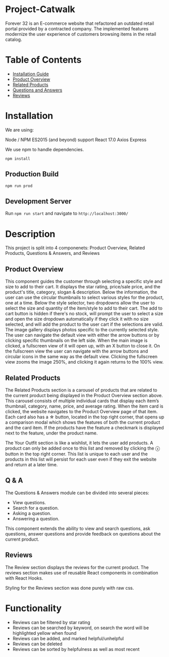 # Project-Catwalk

Forever 32 is an E-commerce website that refactored an outdated retail portal provided by a contracted company. The implemented features modernize the user experience of customers browsing items in the retail catalog.

# Table of Contents

* [Installation Guide](https://github.com/Sarahs-Minions/Project-Catwalk/blob/testing/README.md#installation)
* [Product Overview](https://github.com/Sarahs-Minions/Project-Catwalk/blob/testing/README.md#overview)  
* [Related Products](https://github.com/Sarahs-Minions/Project-Catwalk/blob/testing/README.md#related-items)  
* [Questions and Answers](https://github.com/Sarahs-Minions/Project-Catwalk/blob/testing/README.md#qa)  
* [Reviews](https://github.com/Sarahs-Minions/Project-Catwalk/blob/testing/README.md#reviews)  

# Installation
We are using:

Node / NPM
ES2015 (and beyond) support
React 17.0
Axios
Express


We use npm to handle dependencies.

```
npm install
```

## Production Build
```
npm run prod
```
## Development Server
Run ```npm run start``` and navigate to ```http://localhost:3000/```

# Description
This project is split into 4 componenets: Product Overview, Related Products, Questions & Answers, and Reviews

## Product Overview

This component guides the customer through selecting a specific style and size to add to their cart.
It displays the star rating, price/sale price, and the product's title, category, slogan & description.
Below the information, the user can use the circular thumbnails to select various styles for the product, one at a time.
Below the style selector, two dropdowns allow the user to select the size and quantity of the item/style to add to their cart.
The add to cart button is hidden if there's no stock, will prompt the user to select a size and open the size dropdown automatically if they click it with no size selected, and will add the product to the user cart if the selections are valid.
The image gallery displays photos specific to the currently selected style. The user can navigate the default view with either the arrow buttons or by clicking specific thumbnails on the left side.
When the main image is clicked, a fullscreen view of it will open up, with an X button to close it. On the fullscreen view the user can navigate with the arrow buttons and circular icons in the same way as the default view. Clicking the fullscreen view zooms the image 250%, and clicking it again returns to the 100% view.

## Related Products
The Related Products section is a carousel of products that are related to the current product being displayed in the Product Overview section above. This carousel consists of multiple individual cards that display each item’s thumbnail, category, name, price, and average rating. When the item card is clicked, the website navigates to the Product Overview page of that item. Each card also has a ☆ button, located in the top right corner, that opens up a comparison modal which shows the features of both the current product and the card item. If the products have the feature a checkmark is displayed next to the feature, under the product name.

The Your Outfit section is like a wishlist, it lets the user add products. A product can only be added once to this list and removed by clicking the ⓧ button in the top right corner.  This list is unique to each user and the products in this list will persist for each user even if they exit the website and return at a later time.


## Q & A
The Questions & Answers module can be divided into several pieces:  
* View questions.  
* Search for a question.  
* Asking a question.  
* Answering a question.  

This component extends the ability to view and search questions, ask questions, answer questions and provide feedback on questions about the current product. 



## Reviews
The Review section displays the reviews for the current product. The reviews section makes use of reusable React components in combination with React Hooks. 

Styling for the Reviews section was done purely with raw css.

# Functionality
- Reviews can be filtered by star rating
- Reviews can be searched by keyword, on search the word will be highlighted yellow when found
- Reviews can be added, and marked helpful/unhelpful
- Reviews can be deleted
- Reviews can be sorted by helpfulness as well as most recent

